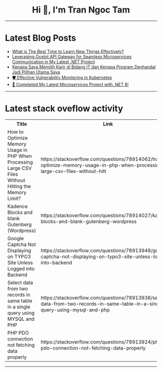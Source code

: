 <h1 align="center">Hi 👋, I'm Tran Ngoc Tam</h1>

---

# Latest Blog Posts 
<!-- BLOG-POST-LIST:START -->
- [What is The Best Time to Learn New Things Effectively?](https://dev.to/mammadyahyayev/what-is-the-best-time-to-learn-new-things-effectively-30dp)
- [Leveraging Ocelot API Gateway for Seamless Microservices Communication in My Latest .NET Project](https://dev.to/midnightasc/leveraging-ocelot-api-gateway-for-seamless-microservices-communication-in-my-latest-net-project-40eg)
- [Kenapa Saya Memilih Karir di Bidang IT dan Kenapa Program Devhandal Jadi Pilihan Utama Saya](https://dev.to/pramahaditamaputra/kenapa-saya-memilih-karir-di-bidang-it-dan-kenapa-program-devhandal-jadi-pilihan-utama-saya-4ame)
- [🛡️ Effective Vulnerability Monitoring in Kubernetes](https://dev.to/hkhelil/effective-vulnerability-monitoring-in-kubernetes-1mge)
- [🚀 Completed My Latest Microservices Project with .NET 8!](https://dev.to/midnightasc/completed-my-latest-microservices-project-with-net-8-1o06)
<!-- BLOG-POST-LIST:END -->

---

# Latest stack oveflow activity
<table>
  <tr><th>Title</th><th>Link</th></tr>
  <!-- STACKOVERFLOW:START --><tr><td>How to Optimize Memory Usage in PHP When Processing Large CSV Files Without Hitting the Memory Limit?</td><td>https://stackoverflow.com/questions/78914062/how-to-optimize-memory-usage-in-php-when-processing-large-csv-files-without-hitt</td></tr><tr><td>Kadence Blocks and blank Gutenberg &lpar;Wordpress&rpar;</td><td>https://stackoverflow.com/questions/78914027/kadence-blocks-and-blank-gutenberg-wordpress</td></tr><tr><td>Google Captcha Not Displaying on TYPO3 Site Unless Logged into Backend</td><td>https://stackoverflow.com/questions/78913948/google-captcha-not-displaying-on-typo3-site-unless-logged-into-backend</td></tr><tr><td>Select data from two records in same table in a single query using MYSQL and PHP</td><td>https://stackoverflow.com/questions/78913938/select-data-from-two-records-in-same-table-in-a-single-query-using-mysql-and-php</td></tr><tr><td>PHP PDO connection not fetching data properly</td><td>https://stackoverflow.com/questions/78913924/php-pdo-connection-not-fetching-data-properly</td></tr><!-- STACKOVERFLOW:END -->
</table>

---


